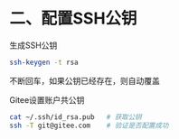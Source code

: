 # 二、配置SSH公钥

生成SSH公钥

```bash
ssh-keygen -t rsa
```

不断回车，如果公钥已经存在，则自动覆盖

Gitee设置账户共公钥

```bash
cat ~/.ssh/id_rsa.pub	# 获取公钥
ssh -T git@gitee.com	# 验证是否配置成功
```



